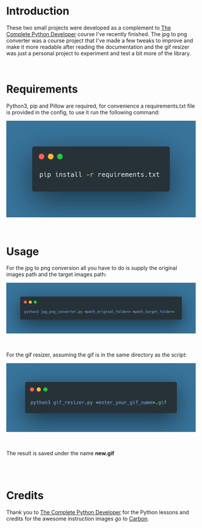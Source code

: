 # Introduction

These two small projects were developed as a complement to [The Complete Python Developer](https://www.udemy.com/course/complete-python-developer-zero-to-mastery/learn/lecture/16112769#overview) course I've recently finished. The jpg to png converter was a course project that I've made a few tweaks to improve and make it more readable after reading the documentation and the gif resizer was just a personal project to experiment and test a bit more of the library.

<br/>

# Requirements

Python3, pip and  Pillow are required, for convenience a requirements.txt file is provided in the config, to use it run the following command:

<p align="center">
    <img width="640" src="https://raw.githubusercontent.com/dumiii/image-processing/master/images/install.png" alt="Download Instructions">
</p>

<br/>

# Usage

For the jpg to png conversion all you have to do is supply the original images path and the target images path:

<p align="center">
    <img width="640" src="https://raw.githubusercontent.com/dumiii/image-processing/master/images/jpg_png_convert.png" alt="JPG to PNG Instructions">
</p>

<br/>

For the gif resizer, assuming the gif is in the same directory as the script:

<p align="center">
    <img width="640" src="https://raw.githubusercontent.com/dumiii/image-processing/master/images/gif_resizer.png" alt="Gif Resizer Instructions">
</p>

<br />

The result is saved under the name **new.gif**


<br/>
<br/>

# Credits

Thank you to [The Complete Python Developer](https://www.udemy.com/course/complete-python-developer-zero-to-mastery/learn/lecture/16112769#overview) for the Python lessons and credits for the awesome instruction images go to [Carbon](https://carbon.now.sh/).